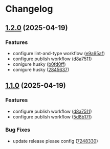 # Changelog

## [1.2.0](https://github.com/L-Qun/mcp-testing-framework/compare/v1.1.0...v1.2.0) (2025-04-19)


### Features

* configure lint-and-type workflow ([e9a95af](https://github.com/L-Qun/mcp-testing-framework/commit/e9a95af36667a5e0c914acaef33c824c90c66f89))
* configure publish workflow ([d8a7511](https://github.com/L-Qun/mcp-testing-framework/commit/d8a75115c38684db114ac454cfd820a0bd96f0f3))
* conigure husky ([b0fd0ff](https://github.com/L-Qun/mcp-testing-framework/commit/b0fd0ff4db09e4e2e29fd92a572cbcc19627122b))
* conigure husky ([2845637](https://github.com/L-Qun/mcp-testing-framework/commit/284563721ce137e7883e3c0e98ac33fc37d5063d))

## [1.1.0](https://github.com/L-Qun/mcp-testing-framework/compare/v1.0.8...v1.1.0) (2025-04-19)


### Features

* configure publish workflow ([d8a7511](https://github.com/L-Qun/mcp-testing-framework/commit/d8a75115c38684db114ac454cfd820a0bd96f0f3))
* configure publish workflow ([5d8b17f](https://github.com/L-Qun/mcp-testing-framework/commit/5d8b17f3f3be14b1b7837e038bafab6885195c2c))


### Bug Fixes

* update release please config ([7248330](https://github.com/L-Qun/mcp-testing-framework/commit/7248330446e31d4930bef7e9f2f67621b67e2fa8))
